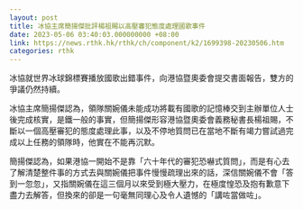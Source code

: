 ```yaml
---
layout: post
title: 冰協主席簡揚傑批評楊祖賜以高壓審犯態度處理國歌事件
date: 2023-05-06 03:40:03.000000000 +08:00
link: https://news.rthk.hk/rthk/ch/component/k2/1699398-20230506.htm
categories: rthk
---
```


冰協就世界冰球錦標賽播放國歌出錯事件，向港協暨奧委會提交書面報告，雙方的爭議仍然持續。

冰協主席簡揚傑認為，領隊關婉儀未能成功將載有國歌的記憶棒交到主辦單位人士後完成核實，是鐵一般的事實，但簡揚傑形容港協暨奧委會義務秘書長楊祖賜，不斷以一個高壓審犯的態度處理此事，以及不停地質問已在當地不斷有竭力嘗試過完成以上任務的領隊時，他實在不能再沉默。

簡揚傑認為，如果港協一開始不是靠「六十年代的審犯恐嚇式質問」，而是有心去了解清楚整件事的方式去與關婉儀把事件慢慢疏理出來的話，深信關婉儀不會「答到一忽忽」，又指關婉儀在這三個月以來受到極大壓力，在極度惶恐及抱有歉意下盡力去解答，但換來的卻是一句毫無同理心及令人遺憾的「講咗當做咗」。
